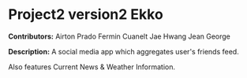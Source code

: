 # Project2 version2 Ekko

**Contributors:**
Airton Prado
Fermin Cuanelt
Jae Hwang
Jean George

**Description:**
A social media app which aggregates user's friends feed.

Also features Current News & Weather Information.
